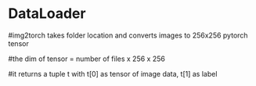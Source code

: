 # DataLoader
#img2torch takes folder location and converts images to 256x256 pytorch tensor

#the dim of tensor = number of files x 256 x 256

#it returns a tuple t with t[0] as tensor of image data, t[1] as label
